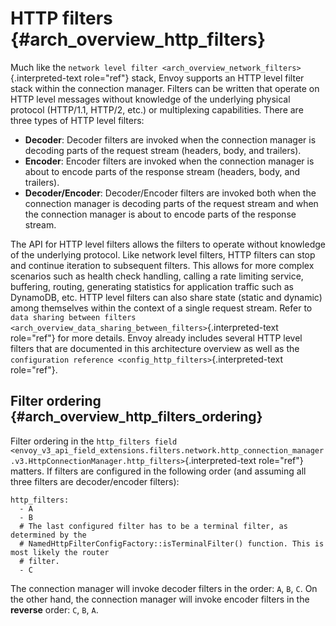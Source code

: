 HTTP filters {#arch_overview_http_filters}
============

Much like the
`network level filter <arch_overview_network_filters>`{.interpreted-text
role="ref"} stack, Envoy supports an HTTP level filter stack within the
connection manager. Filters can be written that operate on HTTP level
messages without knowledge of the underlying physical protocol
(HTTP/1.1, HTTP/2, etc.) or multiplexing capabilities. There are three
types of HTTP level filters:

-   **Decoder**: Decoder filters are invoked when the connection manager
    is decoding parts of the request stream (headers, body, and
    trailers).
-   **Encoder**: Encoder filters are invoked when the connection manager
    is about to encode parts of the response stream (headers, body, and
    trailers).
-   **Decoder/Encoder**: Decoder/Encoder filters are invoked both when
    the connection manager is decoding parts of the request stream and
    when the connection manager is about to encode parts of the response
    stream.

The API for HTTP level filters allows the filters to operate without
knowledge of the underlying protocol. Like network level filters, HTTP
filters can stop and continue iteration to subsequent filters. This
allows for more complex scenarios such as health check handling, calling
a rate limiting service, buffering, routing, generating statistics for
application traffic such as DynamoDB, etc. HTTP level filters can also
share state (static and dynamic) among themselves within the context of
a single request stream. Refer to `data sharing
between filters <arch_overview_data_sharing_between_filters>`{.interpreted-text
role="ref"} for more details. Envoy already includes several HTTP level
filters that are documented in this architecture overview as well as the
`configuration reference <config_http_filters>`{.interpreted-text
role="ref"}.

Filter ordering {#arch_overview_http_filters_ordering}
---------------

Filter ordering in the
`http_filters field <envoy_v3_api_field_extensions.filters.network.http_connection_manager.v3.HttpConnectionManager.http_filters>`{.interpreted-text
role="ref"} matters. If filters are configured in the following order
(and assuming all three filters are decoder/encoder filters):

``` {.yaml}
http_filters:
  - A
  - B
  # The last configured filter has to be a terminal filter, as determined by the
  # NamedHttpFilterConfigFactory::isTerminalFilter() function. This is most likely the router
  # filter.
  - C
```

The connection manager will invoke decoder filters in the order: `A`,
`B`, `C`. On the other hand, the connection manager will invoke encoder
filters in the **reverse** order: `C`, `B`, `A`.

